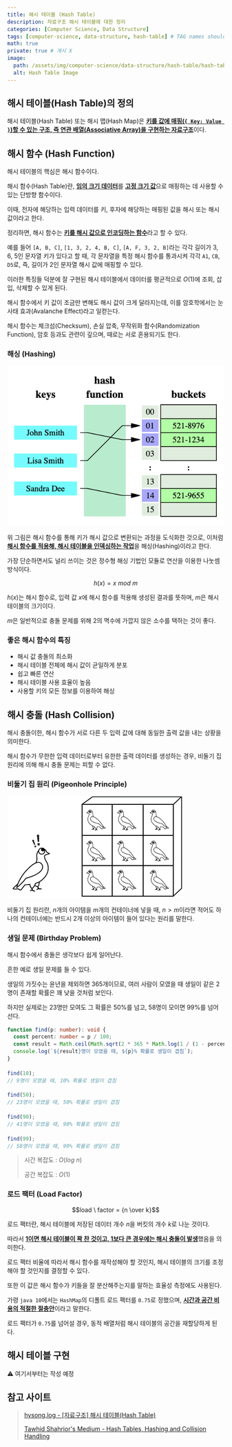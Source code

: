 ```yaml
---
title: 해시 테이블 (Hash Table)
description: 자료구조 해시 테이블에 대한 정리
categories: [Computer Science, Data Structure]
tags: [computer-science, data-structure, hash-table] # TAG names should always be lowercase
math: true
private: true # 게시 X
image:
  path: /assets/img/computer-science/data-structure/hash-table/hash-table.png
  alt: Hash Table Image
---
```


## 해시 테이블(Hash Table)의 정의

해시 테이블(Hash Table) 또는 해시 맵(Hash Map)은 <ins>**키를 값에 매핑(`{ Key: Value }`)할 수 있는 구조, 즉 연관 배열(Associative Array)을 구현하는 자료구조**</ins>이다.

## 해시 함수 (Hash Function)

해시 테이블의 핵심은 해시 함수이다.

해시 함수(Hash Table)란, <ins>**임의 크기 데이터**</ins>를 <ins>**고정 크기 값**</ins>으로 매핑하는 데 사용할 수 있는 단방향 함수이다.

이때, 전자에 해당하는 입력 데이터를 키, 후자에 해당하는 매핑된 값을 해시 또는 해시 값이라고 한다.

정리하면, 해시 함수는 <ins>**키를 해시 값으로 인코딩하는 함수**</ins>라고 할 수 있다.

예를 들어 `[A, B, C]`, `[1, 3, 2, 4, B, C]`, `[A, F, 3, 2, B]`라는 각각 길이가 3, 6, 5인 문자열 키가 있다고 할 때, 각 문자열을 특정 해시 함수를 통과시켜 각각 `A1`, `CB`, `D5`로, 즉, 길이가 2인 문자열 해시 값에 매핑할 수 있다.

이러한 특징들 덕분에 잘 구현된 해시 테이블에서 데이터를 평균적으로 $O(1)$에 조회, 삽입, 삭제할 수 있게 된다.

해시 함수에서 키 값이 조금만 변해도 해시 값이 크게 달라지는데, 이를 암호학에서는 눈사태 효과(Avalanche Effect)라고 일컫는다.

해시 함수는 체크섬(Checksum), 손실 압축, 무작위화 함수(Randomization Function), 암호 등과도 관련이 깊으며, 때로는 서로 혼용되기도 한다.

### 해싱 (Hashing)

![hashing](/assets/img/computer-science/data-structure/hash-table/hashing.png)

위 그림은 해시 함수를 통해 키가 해시 값으로 변환되는 과정을 도식화한 것으로, 이처럼 <ins>**해시 함수를 적용해, 해시 테이블을 인덱싱하는 작업**</ins>을 해싱(Hashing)이라고 한다.

가장 단순하면서도 널리 쓰이는 것은 정수형 해싱 기법인 모듈로 연산을 이용한 나눗셈 방식이다.

$$h(x) = x \ mod \ m$$

$h(x)$는 해시 함수로, 입력 값 $x$에 해시 함수를 적용해 생성된 결과를 뜻하며, $m$은 해시 테이블의 크기이다.

$m$은 일반적으로 충돌 문제를 위해 2의 멱수에 가깝지 않은 소수를 택하는 것이 좋다.

### 좋은 해시 함수의 특징

- 해시 값 충돌의 최소화
- 해시 테이블 전체에 해시 값이 균일하게 분포
- 쉽고 빠른 연산
- 해시 테이블 사용 효율이 높음
- 사용할 키의 모든 정보를 이용하여 해싱

## 해시 충돌 (Hash Collision)

해시 충돌이한, 해시 함수가 서로 다른 두 입력 값에 대해 동일한 출력 값을 내는 상황을 의미한다.

해시 함수가 무한한 입력 데이터로부터 유한한 출력 데이터를 생성하는 경우, 비둘기 집 원리에 의해 해시 충돌 문제는 피할 수 없다.

### 비둘기 집 원리 (Pigeonhole Principle)

![hashing](/assets/img/computer-science/data-structure/hash-table/pigeon.png)

비둘기 집 원리란, $n$개의 아이템을 $m$개의 컨테이너에 넣을 때, $n > m$이라면 적어도 하나의 컨테이너에는 반드시 2개 이상의 아이템이 들어 있다는 원리를 말한다.

### 생일 문제 (Birthday Problem)

해시 함수에서 충돌은 생각보다 쉽게 일어난다.

흔한 예로 생일 문제를 들 수 있다.

생일의 가짓수는 윤년을 제외하면 365개이므로, 여러 사람이 모였을 때 생일이 같은 2명이 존재할 확률은 꽤 낮을 것처럼 보인다.

하지만 실제로는 23명만 모여도 그 확률은 50%를 넘고, 58명이 모이면 99%를 넘어선다.

```ts
function find(p: number): void {
  const percent: number = p / 100;
  const result = Math.ceil(Math.sqrt(2 * 365 * Math.log(1 / (1 - percent))));
  console.log(`${result}명이 모였을 때, ${p}% 확률로 생일이 겹침`);
}

find(10);
// 9명이 모였을 때, 10% 확률로 생일이 겹침

find(50);
// 23명이 모였을 때, 50% 확률로 생일이 겹침

find(90);
// 41명이 모였을 때, 90% 확률로 생일이 겹침

find(99);
// 58명이 모였을 때, 99% 확률로 생일이 겹침
```

> 시간 복잡도 : $O(log \ n)$
>
> 공간 복잡도 : $O(1)$

### 로드 팩터 (Load Factor)

$$load \ factor = {n \over k}$$

로드 팩터란, 해시 테이블에 저장된 데이터 개수 $n$을 버킷의 개수 $k$로 나눈 것이다.

따라서 <ins>**1이면 해시 테이블이 꽉 찬 것이고, 1보다 큰 경우에는 해시 충돌이 발생**</ins>했음을 의미한다.

로드 팩터 비율에 따라서 해시 함수를 재작성해야 할 것인지, 해시 테이블의 크기를 조정해야 할 것인지를 결정할 수 있다.

또한 이 값은 해시 함수가 키들을 잘 분산해주는지를 말하는 효율성 측정에도 사용된다.

가령 `java 10`에서는 `HashMap`의 디폴트 로드 팩터를 `0.75`로 정했으며, <ins>**시간과 공간 비용의 적절한 절충안**</ins>이라고 말한다.

로드 팩터가 `0.75`를 넘어설 경우, 동적 배열처럼 해시 테이블의 공간을 재할당하게 된다.

## 해시 테이블 구현

⚠️ 여기서부터는 작성 예정

## 참고 사이트

> [hysong.log - [자료구조] 해시 테이블(Hash Table)](https://velog.io/@hysong/%EC%9E%90%EB%A3%8C%EA%B5%AC%EC%A1%B0-%ED%95%B4%EC%8B%9C-%ED%85%8C%EC%9D%B4%EB%B8%94Hash-Table)
>
> [Tawhid Shahrior's Medium - Hash Tables, Hashing and Collision Handling](https://medium.com/codex/hash-tables-hashing-and-collision-handling-8e4629506572)
